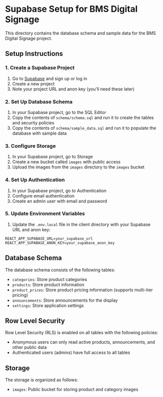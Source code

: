 # Supabase Setup for BMS Digital Signage

This directory contains the database schema and sample data for the BMS Digital Signage project.

## Setup Instructions

### 1. Create a Supabase Project

1. Go to [Supabase](https://supabase.com/) and sign up or log in
2. Create a new project
3. Note your project URL and anon key (you'll need these later)

### 2. Set Up Database Schema

1. In your Supabase project, go to the SQL Editor
2. Copy the contents of `schema/schema.sql` and run it to create the tables and security policies
3. Copy the contents of `schema/sample_data.sql` and run it to populate the database with sample data

### 3. Configure Storage

1. In your Supabase project, go to Storage
2. Create a new bucket called `images` with public access
3. Upload the images from the `images` directory to the `images` bucket

### 4. Set Up Authentication

1. In your Supabase project, go to Authentication
2. Configure email authentication
3. Create an admin user with email and password

### 5. Update Environment Variables

1. Update the `.env.local` file in the client directory with your Supabase URL and anon key:

```
REACT_APP_SUPABASE_URL=your_supabase_url
REACT_APP_SUPABASE_ANON_KEY=your_supabase_anon_key
```

## Database Schema

The database schema consists of the following tables:

- `categories`: Store product categories
- `products`: Store product information
- `product_prices`: Store product pricing information (supports multi-tier pricing)
- `announcements`: Store announcements for the display
- `settings`: Store application settings

## Row Level Security

Row Level Security (RLS) is enabled on all tables with the following policies:

- Anonymous users can only read active products, announcements, and other public data
- Authenticated users (admins) have full access to all tables

## Storage

The storage is organized as follows:

- `images`: Public bucket for storing product and category images